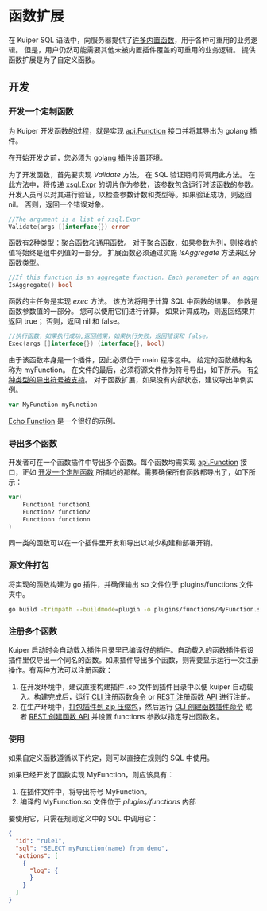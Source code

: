 # 函数扩展

在 Kuiper SQL 语法中，向服务器提供了[许多内置函数](../sqls/built-in_functions.md)，用于各种可重用的业务逻辑。 但是，用户仍然可能需要其他未被内置插件覆盖的可重用的业务逻辑。 提供函数扩展是为了自定义函数。

## 开发

### 开发一个定制函数

为 Kuiper 开发函数的过程，就是实现 [api.Function](../../../xstream/api/stream.go) 接口并将其导出为 golang 插件。

在开始开发之前，您必须为 [golang 插件设置环境](overview.md#setup-the-plugin-developing-environment)。

为了开发函数，首先要实现 _Validate_ 方法。 在 SQL 验证期间将调用此方法。 在此方法中，将传递 [xsql.Expr](../../../xsql/ast.go) 的切片作为参数，该参数包含运行时该函数的参数。 开发人员可以对其进行验证，以检查参数计数和类型等。如果验证成功，则返回 nil。 否则，返回一个错误对象。

```go
//The argument is a list of xsql.Expr
Validate(args []interface{}) error
```
函数有2种类型：聚合函数和通用函数。 对于聚合函数，如果参数为列，则接收的值将始终是组中列值的一部分。 扩展函数必须通过实施 _IsAggregate_ 方法来区分函数类型。

```go
//If this function is an aggregate function. Each parameter of an aggregate function will be a slice
IsAggregate() bool
```

函数的主任务是实现 _exec_ 方法。 该方法将用于计算 SQL 中函数的结果。 参数是函数参数值的一部分。 您可以使用它们进行计算。 如果计算成功，则返回结果并返回 true； 否则，返回 nil 和 false。

```go
//执行函数，如果执行成功,返回结果，如果执行失败，返回错误和 false。
Exec(args []interface{}) (interface{}, bool)
```

由于该函数本身是一个插件，因此必须位于 main 程序包中。 给定的函数结构名称为 myFunction。 在文件的最后，必须将源文件作为符号导出，如下所示。 有[2种类型的导出符号被支持](overview.md#plugin-development)。 对于函数扩展，如果没有内部状态，建议导出单例实例。

```go
var MyFunction myFunction
```

[Echo Function](../../../plugins/functions/echo.go) 是一个很好的示例。

### 导出多个函数

开发者可在一个函数插件中导出多个函数。每个函数均需实现 [api.Function](../../../xstream/api/stream.go) 接口，正如 [开发一个定制函数](#develop-a-customized-function) 所描述的那样。需要确保所有函数都导出了，如下所示：

```go
var(
    Function1 function1
    Function2 function2
    Functionn functionn
)
```

同一类的函数可以在一个插件里开发和导出以减少构建和部署开销。

### 源文件打包
将实现的函数构建为 go 插件，并确保输出 so 文件位于 plugins/functions 文件夹中。

```bash
go build -trimpath --buildmode=plugin -o plugins/functions/MyFunction.so plugins/functions/my_function.go
```

### 注册多个函数

Kuiper 启动时会自动载入插件目录里已编译好的插件。自动载入的函数插件假设插件里仅导出一个同名的函数。如果插件导出多个函数，则需要显示运行一次注册操作。有两种方法可以注册函数：

1. 在开发环境中，建议直接构建插件 .so 文件到插件目录中以便 kuiper 自动载入。构建完成后，运行 [CLI 注册函数命令](../cli/plugins.md#register-functions) or [REST 注册函数 API](../restapi/plugins.md#register-functions) 进行注册。
2. 在生产环境中，[打包插件到 zip 压缩包](../plugins/plugins_tutorial.md#plugin-deployment-1)，然后运行 [CLI 创建函数插件命令](../cli/plugins.md#create-a-plugin) 或者 [REST 创建函数 API](../restapi/plugins.md#create-a-plugin) 并设置 functions 参数以指定导出函数名。

### 使用

如果自定义函数遵循以下约定，则可以直接在规则的 SQL 中使用。

如果已经开发了函数实现 MyFunction，则应该具有：

1. 在插件文件中，将导出符号 MyFunction。
2. 编译的 MyFunction.so 文件位于 _plugins/functions_ 内部

要使用它，只需在规则定义中的 SQL 中调用它：
```json
{
  "id": "rule1",
  "sql": "SELECT myFunction(name) from demo",
  "actions": [
    {
      "log": {
      }
    }
  ]
}
```
